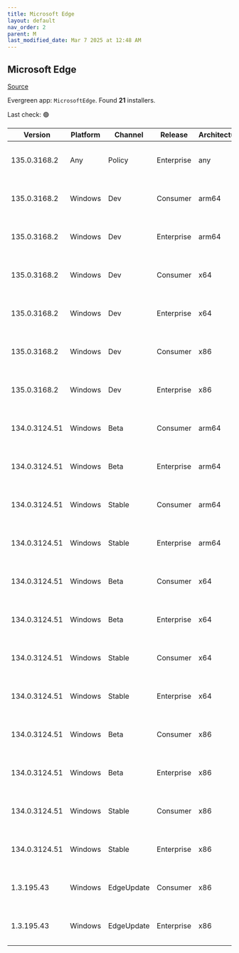 ```yaml
---
title: Microsoft Edge
layout: default
nav_order: 2
parent: M
last_modified_date: Mar 7 2025 at 12:48 AM
---
```


## Microsoft Edge

[Source](https://www.microsoft.com/edge)

Evergreen app: `MicrosoftEdge`. Found **21** installers.

Last check: 🟢

| Version       | Platform | Channel    | Release    | Architecture | Hash                                                             | URI                                                                                                                                                                                                                                                                                                                      |
| ------------- | -------- | ---------- | ---------- | ------------ | ---------------------------------------------------------------- | ------------------------------------------------------------------------------------------------------------------------------------------------------------------------------------------------------------------------------------------------------------------------------------------------------------------------ |
| 135.0.3168.2  | Any      | Policy     | Enterprise | any          | 0F3A5A3C50905EBD99BD02C21CFD1F546BAC5E925361FF84BAFB73B5CD566EA3 | [https://msedge.sf.dl.delivery.mp.microsoft.com/filestreamingservice/files/57e3bc08-f6b4-452b-b1f4-b3e25c84519c/MicrosoftEdgePolicyTemplates.cab](https://msedge.sf.dl.delivery.mp.microsoft.com/filestreamingservice/files/57e3bc08-f6b4-452b-b1f4-b3e25c84519c/MicrosoftEdgePolicyTemplates.cab)                       |
| 135.0.3168.2  | Windows  | Dev        | Consumer   | arm64        | F702CAF4EED70955683907D49B250B453095440DE3D96FD5D84DC93CC1023400 | [https://msedge.sf.dl.delivery.mp.microsoft.com/filestreamingservice/files/6b067f79-31f1-4887-b8ba-b618d4d83881/MicrosoftEdgeDevEnterpriseARM64.msi](https://msedge.sf.dl.delivery.mp.microsoft.com/filestreamingservice/files/6b067f79-31f1-4887-b8ba-b618d4d83881/MicrosoftEdgeDevEnterpriseARM64.msi)                 |
| 135.0.3168.2  | Windows  | Dev        | Enterprise | arm64        | F702CAF4EED70955683907D49B250B453095440DE3D96FD5D84DC93CC1023400 | [https://msedge.sf.dl.delivery.mp.microsoft.com/filestreamingservice/files/6b067f79-31f1-4887-b8ba-b618d4d83881/MicrosoftEdgeDevEnterpriseARM64.msi](https://msedge.sf.dl.delivery.mp.microsoft.com/filestreamingservice/files/6b067f79-31f1-4887-b8ba-b618d4d83881/MicrosoftEdgeDevEnterpriseARM64.msi)                 |
| 135.0.3168.2  | Windows  | Dev        | Consumer   | x64          | 7A8403893CA8343CA01D94A98F3D6FFA40F205EE977FEAB49A577B8855D94006 | [https://msedge.sf.dl.delivery.mp.microsoft.com/filestreamingservice/files/0066a4be-28d9-46ca-90a3-fdcd2deca1fb/MicrosoftEdgeDevEnterpriseX64.msi](https://msedge.sf.dl.delivery.mp.microsoft.com/filestreamingservice/files/0066a4be-28d9-46ca-90a3-fdcd2deca1fb/MicrosoftEdgeDevEnterpriseX64.msi)                     |
| 135.0.3168.2  | Windows  | Dev        | Enterprise | x64          | 7A8403893CA8343CA01D94A98F3D6FFA40F205EE977FEAB49A577B8855D94006 | [https://msedge.sf.dl.delivery.mp.microsoft.com/filestreamingservice/files/0066a4be-28d9-46ca-90a3-fdcd2deca1fb/MicrosoftEdgeDevEnterpriseX64.msi](https://msedge.sf.dl.delivery.mp.microsoft.com/filestreamingservice/files/0066a4be-28d9-46ca-90a3-fdcd2deca1fb/MicrosoftEdgeDevEnterpriseX64.msi)                     |
| 135.0.3168.2  | Windows  | Dev        | Consumer   | x86          | E92F411DAEDBB0F9BB4BB31EFBB92C0E8818CDECF968820EE31109CD7B67D597 | [https://msedge.sf.dl.delivery.mp.microsoft.com/filestreamingservice/files/5a627e55-c92b-4cbb-9d3e-a006ccaa9026/MicrosoftEdgeDevEnterpriseX86.msi](https://msedge.sf.dl.delivery.mp.microsoft.com/filestreamingservice/files/5a627e55-c92b-4cbb-9d3e-a006ccaa9026/MicrosoftEdgeDevEnterpriseX86.msi)                     |
| 135.0.3168.2  | Windows  | Dev        | Enterprise | x86          | E92F411DAEDBB0F9BB4BB31EFBB92C0E8818CDECF968820EE31109CD7B67D597 | [https://msedge.sf.dl.delivery.mp.microsoft.com/filestreamingservice/files/5a627e55-c92b-4cbb-9d3e-a006ccaa9026/MicrosoftEdgeDevEnterpriseX86.msi](https://msedge.sf.dl.delivery.mp.microsoft.com/filestreamingservice/files/5a627e55-c92b-4cbb-9d3e-a006ccaa9026/MicrosoftEdgeDevEnterpriseX86.msi)                     |
| 134.0.3124.51 | Windows  | Beta       | Consumer   | arm64        | D79DAF69954977AF0B17C99977328A9E57042ADE9ED1CDBCEEB5A92EE4367453 | [https://msedge.sf.dl.delivery.mp.microsoft.com/filestreamingservice/files/5e081fdf-4bd9-40d6-aae9-84748473c9f4/MicrosoftEdgeBetaEnterpriseARM64.msi](https://msedge.sf.dl.delivery.mp.microsoft.com/filestreamingservice/files/5e081fdf-4bd9-40d6-aae9-84748473c9f4/MicrosoftEdgeBetaEnterpriseARM64.msi)               |
| 134.0.3124.51 | Windows  | Beta       | Enterprise | arm64        | D79DAF69954977AF0B17C99977328A9E57042ADE9ED1CDBCEEB5A92EE4367453 | [https://msedge.sf.dl.delivery.mp.microsoft.com/filestreamingservice/files/5e081fdf-4bd9-40d6-aae9-84748473c9f4/MicrosoftEdgeBetaEnterpriseARM64.msi](https://msedge.sf.dl.delivery.mp.microsoft.com/filestreamingservice/files/5e081fdf-4bd9-40d6-aae9-84748473c9f4/MicrosoftEdgeBetaEnterpriseARM64.msi)               |
| 134.0.3124.51 | Windows  | Stable     | Consumer   | arm64        | 83CE8BE2B7EE083ADE2B5AB2A3582767FDC26E94F792EA8F9889EC7FEF2414FB | [https://msedge.sf.dl.delivery.mp.microsoft.com/filestreamingservice/files/70be34bf-fe54-4a9d-af6e-da49cf555720/MicrosoftEdgeEnterpriseARM64.msi](https://msedge.sf.dl.delivery.mp.microsoft.com/filestreamingservice/files/70be34bf-fe54-4a9d-af6e-da49cf555720/MicrosoftEdgeEnterpriseARM64.msi)                       |
| 134.0.3124.51 | Windows  | Stable     | Enterprise | arm64        | 83CE8BE2B7EE083ADE2B5AB2A3582767FDC26E94F792EA8F9889EC7FEF2414FB | [https://msedge.sf.dl.delivery.mp.microsoft.com/filestreamingservice/files/70be34bf-fe54-4a9d-af6e-da49cf555720/MicrosoftEdgeEnterpriseARM64.msi](https://msedge.sf.dl.delivery.mp.microsoft.com/filestreamingservice/files/70be34bf-fe54-4a9d-af6e-da49cf555720/MicrosoftEdgeEnterpriseARM64.msi)                       |
| 134.0.3124.51 | Windows  | Beta       | Consumer   | x64          | 31D46F8E4FE4509EF7AB627E94762DCA36E7ACD0A6609BC60F16EC8F10BF3188 | [https://msedge.sf.dl.delivery.mp.microsoft.com/filestreamingservice/files/2a6703a9-6e5e-4fad-8557-f870782a32fc/MicrosoftEdgeBetaEnterpriseX64.msi](https://msedge.sf.dl.delivery.mp.microsoft.com/filestreamingservice/files/2a6703a9-6e5e-4fad-8557-f870782a32fc/MicrosoftEdgeBetaEnterpriseX64.msi)                   |
| 134.0.3124.51 | Windows  | Beta       | Enterprise | x64          | 31D46F8E4FE4509EF7AB627E94762DCA36E7ACD0A6609BC60F16EC8F10BF3188 | [https://msedge.sf.dl.delivery.mp.microsoft.com/filestreamingservice/files/2a6703a9-6e5e-4fad-8557-f870782a32fc/MicrosoftEdgeBetaEnterpriseX64.msi](https://msedge.sf.dl.delivery.mp.microsoft.com/filestreamingservice/files/2a6703a9-6e5e-4fad-8557-f870782a32fc/MicrosoftEdgeBetaEnterpriseX64.msi)                   |
| 134.0.3124.51 | Windows  | Stable     | Consumer   | x64          | 33D86DCFBB76D7458C28BEE411B2B4F91F3810FA87249D7D10180597F9B3AA04 | [https://msedge.sf.dl.delivery.mp.microsoft.com/filestreamingservice/files/4a49d06a-0c3c-4c92-b6da-27eabc0cbb0a/MicrosoftEdgeEnterpriseX64.msi](https://msedge.sf.dl.delivery.mp.microsoft.com/filestreamingservice/files/4a49d06a-0c3c-4c92-b6da-27eabc0cbb0a/MicrosoftEdgeEnterpriseX64.msi)                           |
| 134.0.3124.51 | Windows  | Stable     | Enterprise | x64          | 33D86DCFBB76D7458C28BEE411B2B4F91F3810FA87249D7D10180597F9B3AA04 | [https://msedge.sf.dl.delivery.mp.microsoft.com/filestreamingservice/files/4a49d06a-0c3c-4c92-b6da-27eabc0cbb0a/MicrosoftEdgeEnterpriseX64.msi](https://msedge.sf.dl.delivery.mp.microsoft.com/filestreamingservice/files/4a49d06a-0c3c-4c92-b6da-27eabc0cbb0a/MicrosoftEdgeEnterpriseX64.msi)                           |
| 134.0.3124.51 | Windows  | Beta       | Consumer   | x86          | AF5D752F638ABC86838AE806CEC760B6842D01B812DC77EE2A05BEF45A89AD52 | [https://msedge.sf.dl.delivery.mp.microsoft.com/filestreamingservice/files/77c5e5a8-8ec1-4b3f-a19b-4272451d0d8c/MicrosoftEdgeBetaEnterpriseX86.msi](https://msedge.sf.dl.delivery.mp.microsoft.com/filestreamingservice/files/77c5e5a8-8ec1-4b3f-a19b-4272451d0d8c/MicrosoftEdgeBetaEnterpriseX86.msi)                   |
| 134.0.3124.51 | Windows  | Beta       | Enterprise | x86          | AF5D752F638ABC86838AE806CEC760B6842D01B812DC77EE2A05BEF45A89AD52 | [https://msedge.sf.dl.delivery.mp.microsoft.com/filestreamingservice/files/77c5e5a8-8ec1-4b3f-a19b-4272451d0d8c/MicrosoftEdgeBetaEnterpriseX86.msi](https://msedge.sf.dl.delivery.mp.microsoft.com/filestreamingservice/files/77c5e5a8-8ec1-4b3f-a19b-4272451d0d8c/MicrosoftEdgeBetaEnterpriseX86.msi)                   |
| 134.0.3124.51 | Windows  | Stable     | Consumer   | x86          | 04F5BEAAB7F159BDCA386B11D48C898E88C474F95640AF51B316F3CCCD6E573B | [https://msedge.sf.dl.delivery.mp.microsoft.com/filestreamingservice/files/4c2f0bd7-8cb6-4c04-b20e-f3d95420a696/MicrosoftEdgeEnterpriseX86.msi](https://msedge.sf.dl.delivery.mp.microsoft.com/filestreamingservice/files/4c2f0bd7-8cb6-4c04-b20e-f3d95420a696/MicrosoftEdgeEnterpriseX86.msi)                           |
| 134.0.3124.51 | Windows  | Stable     | Enterprise | x86          | 04F5BEAAB7F159BDCA386B11D48C898E88C474F95640AF51B316F3CCCD6E573B | [https://msedge.sf.dl.delivery.mp.microsoft.com/filestreamingservice/files/4c2f0bd7-8cb6-4c04-b20e-f3d95420a696/MicrosoftEdgeEnterpriseX86.msi](https://msedge.sf.dl.delivery.mp.microsoft.com/filestreamingservice/files/4c2f0bd7-8cb6-4c04-b20e-f3d95420a696/MicrosoftEdgeEnterpriseX86.msi)                           |
| 1.3.195.43    | Windows  | EdgeUpdate | Consumer   | x86          | DAC76CE6445BAEAE894875C114C76F95507539CB32A581F152B6F4ED4FF43819 | [https://msedge.sf.dl.delivery.mp.microsoft.com/filestreamingservice/files/ff8e6bca-29e7-4bac-a944-15bc3997888f/MicrosoftEdgeUpdateSetup_X86_1.3.195.43.exe](https://msedge.sf.dl.delivery.mp.microsoft.com/filestreamingservice/files/ff8e6bca-29e7-4bac-a944-15bc3997888f/MicrosoftEdgeUpdateSetup_X86_1.3.195.43.exe) |
| 1.3.195.43    | Windows  | EdgeUpdate | Enterprise | x86          | DAC76CE6445BAEAE894875C114C76F95507539CB32A581F152B6F4ED4FF43819 | [https://msedge.sf.dl.delivery.mp.microsoft.com/filestreamingservice/files/ff8e6bca-29e7-4bac-a944-15bc3997888f/MicrosoftEdgeUpdateSetup_X86_1.3.195.43.exe](https://msedge.sf.dl.delivery.mp.microsoft.com/filestreamingservice/files/ff8e6bca-29e7-4bac-a944-15bc3997888f/MicrosoftEdgeUpdateSetup_X86_1.3.195.43.exe) |
